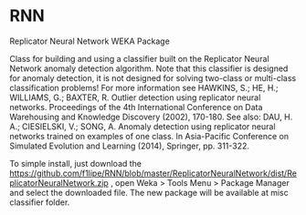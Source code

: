 # RNN
Replicator Neural Network WEKA Package

Class for building and using a classifier built on the Replicator Neural Network anomaly detection algorithm. Note that this classifier is designed for anomaly detection, it is not designed for solving two-class or multi-class classification problems! For more information see HAWKINS, S.; HE, H.; WILLIAMS, G.; BAXTER, R. Outlier detection using replicator neural networks. Proceedings of the 4th International Conference on Data Warehousing and Knowledge Discovery (2002), 170-180. See also: DAU, H. A.; CIESIELSKI, V.; SONG, A. Anomaly detection using replicator neural networks trained on examples of one class. In Asia-Pacific Conference on Simulated Evolution and Learning (2014), Springer, pp. 311-322.

To simple install, just download the https://github.com/f1lipe/RNN/blob/master/ReplicatorNeuralNetwork/dist/ReplicatorNeuralNetwork.zip , open Weka > Tools Menu > Package Manager and select the downloaded file. The new package will be available at misc classifier folder.
